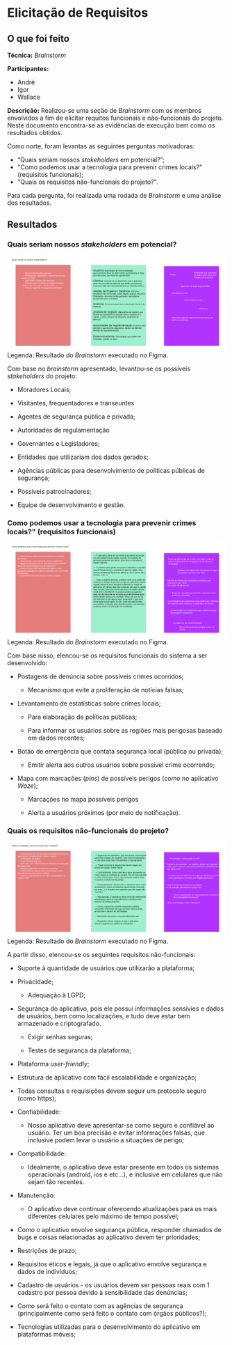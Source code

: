 # Elicitação de Requisitos

## O que foi feito

**Técnica:** _Brainstorm_

**Participantes:**

- André
- Igor
- Wallace

**Descrição:** 
Realizou-se uma seção de *Brainstorm* com os membros envolvidos a fim de elicitar requitos funcionais e não-funcionais do projeto. Neste documento encontra-se as evidências de execução bem como os resultados obtidos.

Como norte, foram levantas as seguintes perguntas motivadoras:

- “Quais seriam nossos *stakeholders* em potencial?”;
- "Como podemos usar a tecnologia para prevenir crimes locais?" (requisitos funcionais);
- "Quais os requisitos não-funcionais do projeto?".

Para cada pergunta, foi realizada uma rodada de *Brainstorm* e uma análise dos resultados.

## Resultados 

### Quais seriam nossos *stakeholders* em potencial?

![Brainstorm 1](/docs/img/brainstorm1.png)
Legenda: Resultado do *Brainstorm* executado no Figma.

Com base no *brainstorm* apresentado, levantou-se os possíveis *stakeholders* do projeto:

- Moradores Locais;

- Visitantes, frequentadores e transeuntes

- Agentes de segurança pública e privada;

- Autoridades de regulamentação

- Governantes e Legisladores;

- Entidades que utilizariam dos dados gerados;

- Agências públicas para desenvolvimento de políticas públicas de segurança;

- Possíveis patrocinadores;

- Equipe de desenvolvimento e gestão.

### Como podemos usar a tecnologia para prevenir crimes locais?" (requisitos funcionais)

![Brainstorm 2](/docs/img/brainstorm2.png)
Legenda: Resultado do *Brainstorm* executado no Figma.

Com base nisso, elencou-se os requisitos funcionais do sistema a ser desenvolvido:

- Postagens de denúncia sobre possíveis crimes ocorridos;
	
	- Mecanismo que evite a proliferação de notícias falsas;

- Levantamento de estatísticas sobre crimes locais;	

	- Para elaboração de políticas públicas;

	- Para informar os usuários sobre as regiões mais perigosas baseado em dados recentes;
	
- Botão de emergência que contata segurança local (pública ou privada);
	
	- Emitir alerta aos outros usuários sobre possível crime ocorrendo;

- Mapa com marcações (*pins*) de possíveis perigos (como no aplicativo *Waze*);
	
	- Marcações no mapa possíveis perigos

	- Alerta a usuários próximos (por meio de notificação).

### Quais os requisitos não-funcionais do projeto?

![Brainstorm 3](/docs/img/brainstorm3.png)
Legenda: Resultado do *Brainstorm* executado no Figma.

A partir disso, elencou-se os seguintes requisitos não-funcionais:

- Suporte à quantidade de usuários que utilizarão a plataforma;

- Privacidade;
	- Adequação à LGPD;

- Segurança do aplicativo, pois ele possui informações sensívies e dados de usuários, bem como localizações, e tudo deve estar bem armazenado e criptografado.
  - Exigir senhas seguras;

  - Testes de segurança da plataforma;

- Plataforma *user-friendly*;

- Estrutura de aplicativo com fácil escalabilidade e organização;

- Todas consultas e requisições devem seguir um protocolo seguro (como https);

- Confiabilidade: 
  - Nosso aplicativo deve apresentar-se como seguro e confiável ao usuário. Ter um boa precisão e evitar informações falsas, que inclusive podem levar o usuário a situações de perigo;

- Compatibilidade: 
  - Idealmente, o aplicativo deve estar presente em todos os sistemas operacionais (android, ios e etc...), e inclusive em celulares que não sejam tão recentes.

- Manutenção: 
  - O aplicativo deve continuar oferecendo atualizações para os mais diferentes celulares pelo máximo de tempo possível;

- Como o aplicativo envolve segurança pública, responder chamados de bugs e coisas relacionadas ao aplicativo devem ter prioridades;

- Restrições de prazo;

- Requisitos éticos e legais, já que o aplicativo envolve segurança e dados de indivíduos;

- Cadastro de usuários - os usuários devem ser pessoas reais com 1 cadastro por pessoa devido à sensibilidade das denúncias;

- Como será feito o contato com as agências de segurança (principalmente como será feito o contato com órgãos públicos?);

- Tecnologias utilizadas para o desenvolvimento do aplicativo em plataformas móveis;
